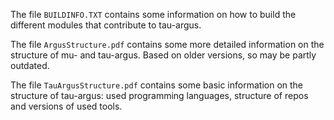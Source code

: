 The file `BUILDINFO.TXT` contains some information on how to build the different modules that contribute to tau-argus.

The file `ArgusStructure.pdf` contains some more detailed information on the structure of mu- and tau-argus. Based on older versions, so may be partly outdated.

The file `TauArgusStructure.pdf` contains some basic information on the structure of tau-argus: used programming languages, structure of repos and versions of used tools.
